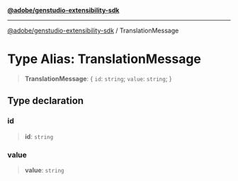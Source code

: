 [**@adobe/genstudio-extensibility-sdk**](../README.md)

***

[@adobe/genstudio-extensibility-sdk](../globals.md) / TranslationMessage

# Type Alias: TranslationMessage

> **TranslationMessage**: \{ `id`: `string`; `value`: `string`; \}

## Type declaration

### id

> **id**: `string`

### value

> **value**: `string`
